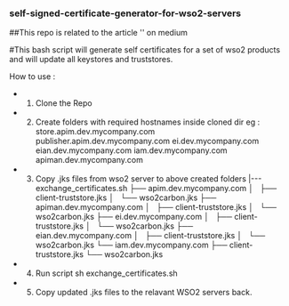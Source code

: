 ### self-signed-certificate-generator-for-wso2-servers

##This repo is related to the article '' on medium

#This bash script will generate self certificates for a set of wso2 products and will update all keystores and truststores.

How to use :
* 01. Clone the Repo
* 02. Create folders with required hostnames inside cloned dir
  eg : store.apim.dev.mycompany.com
       publisher.apim.dev.mycompany.com
       ei.dev.mycompany.com
       eian.dev.mycompany.com
       iam.dev.mycompany.com
       apiman.dev.mycompany.com

* 03. Copy .jks files from wso2 server to above created folders
        |---exchange_certificates.sh
        ├── apim.dev.mycompany.com
        │   ├── client-truststore.jks
        │   └── wso2carbon.jks
        ├── apiman.dev.mycompany.com
        │   ├── client-truststore.jks
        │   └── wso2carbon.jks
        ├── ei.dev.mycompany.com
        │   ├── client-truststore.jks
        │   └── wso2carbon.jks
        ├── eian.dev.mycompany.com
        │   ├── client-truststore.jks
        │   └── wso2carbon.jks
        └── iam.dev.mycompany.com
            ├── client-truststore.jks
            └── wso2carbon.jks
            
* 04. Run script
      sh exchange_certificates.sh

* 05. Copy updated .jks files to the relavant WSO2 servers back.

